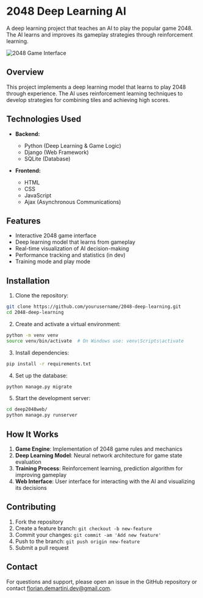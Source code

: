 # 2048 Deep Learning AI

A deep learning project that teaches an AI to play the popular game 2048. The AI learns and improves its gameplay strategies through reinforcement learning.

![2048 Game Interface](project-screenshot.png)

## Overview

This project implements a deep learning model that learns to play 2048 through experience. The AI uses reinforcement learning techniques to develop strategies for combining tiles and achieving high scores.

## Technologies Used

- **Backend:**
  - Python (Deep Learning & Game Logic)
  - Django (Web Framework)
  - SQLite (Database)

- **Frontend:**
  - HTML
  - CSS
  - JavaScript
  - Ajax (Asynchronous Communications)

## Features

- Interactive 2048 game interface
- Deep learning model that learns from gameplay
- Real-time visualization of AI decision-making
- Performance tracking and statistics (in dev)
- Training mode and play mode

## Installation

1. Clone the repository:
```bash
git clone https://github.com/yourusername/2048-deep-learning.git
cd 2048-deep-learning
```

2. Create and activate a virtual environment:
```bash
python -m venv venv
source venv/bin/activate  # On Windows use: venv\Scripts\activate
```

3. Install dependencies:
```bash
pip install -r requirements.txt
```

4. Set up the database:
```bash
python manage.py migrate
```

5. Start the development server:
```bash
cd deep2048web/
python manage.py runserver
```

## How It Works

1. **Game Engine**: Implementation of 2048 game rules and mechanics
2. **Deep Learning Model**: Neural network architecture for game state evaluation
3. **Training Process**: Reinforcement learning, prediction algorithm for improving gameplay
4. **Web Interface**: User interface for interacting with the AI and visualizing its decisions

## Contributing

1. Fork the repository
2. Create a feature branch: `git checkout -b new-feature`
3. Commit your changes: `git commit -am 'Add new feature'`
4. Push to the branch: `git push origin new-feature`
5. Submit a pull request

## Contact

For questions and support, please open an issue in the GitHub repository or contact florian.demartini.dev@gmail.com.
